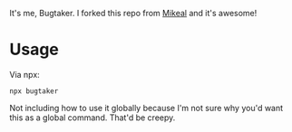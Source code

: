 It's me, Bugtaker. I forked this repo from [Mikeal](https://github.com/mikeal/bitandbang) and it's awesome!

# Usage
Via npx:
```
npx bugtaker
```

Not including how to use it globally because I'm not sure why you'd want this as a global command. That'd be creepy.